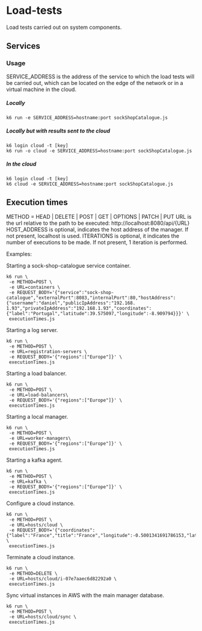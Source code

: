 # Load-tests

Load tests carried out on system components.

## Services

### Usage

SERVICE_ADDRESS is the address of the service to which the load tests will be carried out, which can be located on the edge of the network or in a virtual machine in the cloud.

##### Locally
```shell script
k6 run -e SERVICE_ADDRESS=hostname:port sockShopCatalogue.js
```

##### Locally but with results sent to the cloud
```shell script
k6 login cloud -t [key]
k6 run -o cloud -e SERVICE_ADDRESS=hostname:port sockShopCatalogue.js
```

##### In the cloud
```shell script
k6 login cloud -t [key]
k6 cloud -e SERVICE_ADDRESS=hostname:port sockShopCatalogue.js
```

## Execution times

METHOD = HEAD | DELETE | POST | GET | OPTIONS | PATCH | PUT
URL is the url relative to the path to be executed:
http://localhost:8080/api/{URL}
HOST_ADDRESS is optional, indicates the host address of the manager. If not present, localhost is used.
ITERATIONS is optional, it indicates the number of executions to be made. If not present, 1 iteration is performed.

Examples:

Starting a sock-shop-catalogue service container.
```shell script
k6 run \
 -e METHOD=POST \
 -e URL=containers \
 -e REQUEST_BODY='{"service":"sock-shop-catalogue","externalPort":8083,"internalPort":80,"hostAddress":{"username":"daniel","publicIpAddress":"192.168. 1.93","privateIpAddress":"192.168.1.93","coordinates":{"label":"Portugal","latitude":39.575097,"longitude":-8.909794}}}' \
 executionTimes.js
```

Starting a log server.
```shell script
k6 run \
 -e METHOD=POST \
 -e URL=registration-servers \
 -e REQUEST_BODY='{"regions":["Europe"]}' \
 executionTimes.js
```
Starting a load balancer.
```shell script
k6 run \
 -e METHOD=POST \
 -e URL=load-balancers\
 -e REQUEST_BODY='{"regions":["Europe"]}' \
 executionTimes.js
```

Starting a local manager.
```shell script
k6 run \
 -e METHOD=POST \
 -e URL=worker-managers\
 -e REQUEST_BODY='{"regions":["Europe"]}' \
 executionTimes.js
```

Starting a kafka agent.
```shell script
k6 run \
 -e METHOD=POST \
 -e URL=kafka \
 -e REQUEST_BODY='{"regions":["Europe"]}' \
 executionTimes.js
```

Configure a cloud instance.
```shell script
k6 run \
 -e METHOD=POST \
 -e URL=hosts/cloud \
 -e REQUEST_BODY='{"coordinates":{"label":"France","title":"France","longitude":-0.5001341691786153,"latitude":46.734370418273606}}' \
 executionTimes.js
```

Terminate a cloud instance.
```shell script
k6 run \
 -e METHOD=DELETE \
 -e URL=hosts/cloud/i-07e7aaec6d82292a0 \
 executionTimes.js
```

Sync virtual instances in AWS with the main manager database.
```shell script
k6 run \
 -e METHOD=POST \
 -e URL=hosts/cloud/sync \
 executionTimes.js
```
